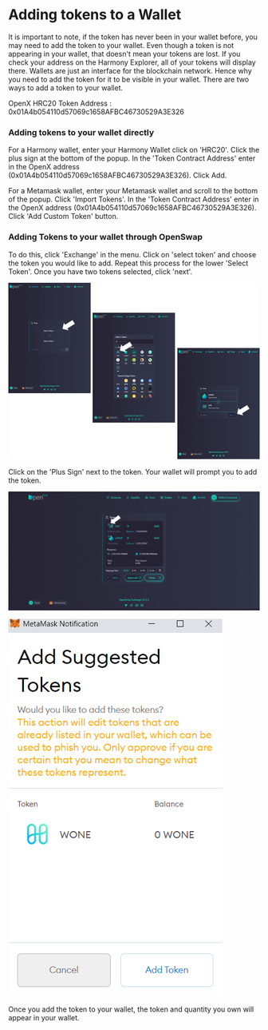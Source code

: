 # Adding tokens to a Wallet

It is important to note, if the token has never been in your wallet before, you may need to add the token to your wallet.  Even though a token is not appearing in your wallet, that doesn't mean your tokens are lost.  If you check your address on the Harmony Explorer, all of your tokens will display there.  Wallets are just an interface for the blockchain network.  Hence why you need to add the token for it to be visible in your wallet.  There are two ways to add a token to your wallet.

OpenX HRC20 Token Address : 0x01A4b054110d57069c1658AFBC46730529A3E326

### **Adding tokens to your wallet directly**

For a Harmony wallet, enter your Harmony Wallet click on 'HRC20'.  Click the plus sign at the bottom of the popup. In the 'Token Contract Address' enter in the OpenX address (0x01A4b054110d57069c1658AFBC46730529A3E326).  Click Add.

For a Metamask wallet, enter your Metamask wallet and scroll to the bottom of the popup. Click 'Import Tokens'. In the 'Token Contract Address' enter in the OpenX address (0x01A4b054110d57069c1658AFBC46730529A3E326).  Click 'Add Custom Token' button.



### **Adding Tokens to your wallet through OpenSwap**

To do this, click 'Exchange' in the menu.  Click on 'select token' and choose the token you would like to add.  Repeat this process for the lower 'Select Token'. Once you have two tokens selected, click 'next'.  &#x20;

![](../../.gitbook/assets/addingtoken.png)

Click on the 'Plus Sign' next to the token.  Your wallet will prompt you to add the token.

![](<../../.gitbook/assets/add token.png>)

![](../../.gitbook/assets/bridge7.png)

Once you add the token to your wallet, the token and quantity you own will appear in your wallet. &#x20;
